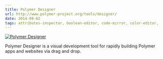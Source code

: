 ```yaml
---
title: Polymer Designer
url: http://www.polymer-project.org/tools/designer/
date: 2014-09-02
tags: attributes-inspector, boolean-editor, code-mirror, color-editor, core-collapse, core-drag-avatar, core-drag-drop, core-icon, core-icon-button, core-item, core-menu, core-menu-button, core-pages, core-popup-menu, core-popup-overlay, core-selection, core-selector, core-splitter, core-submenu, core-toolbar, design-github-info, design-palette, design-state, design-tree, designer-element, dom-serializer, element-inspector, flip-in, flip-out, github-element, layout-inspector, object-inspector, property-editor, property-inspector, range-editor, select-editor, string-editor, style-inspector, x-meta
---
```


[![Polymer Designer](screenshots/polymer-designer.png)](http://www.polymer-project.org/tools/designer/)

Polymer Designer is a visual development tool for rapidly building Polymer apps and websites via drag and drop.